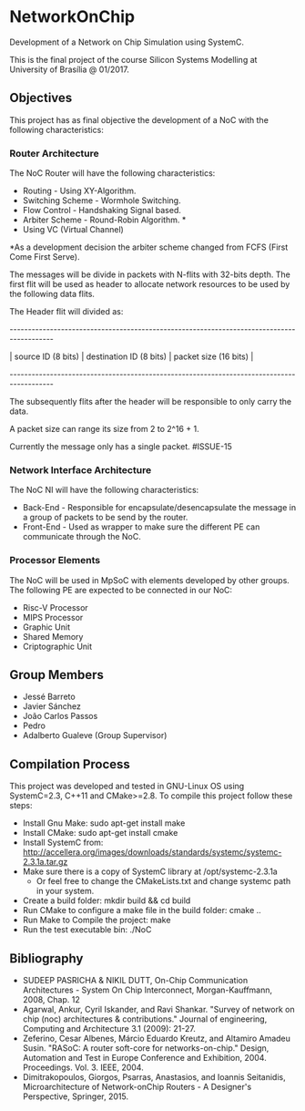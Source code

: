 # NetworkOnChip
Development of a Network on Chip Simulation using SystemC.

This is the final project of the course Silicon Systems Modelling at University of Brasília @ 01/2017.

## Objectives

This project has as final objective the development of a NoC with the following characteristics:

### Router Architecture

The NoC Router will have the following characteristics:

 * Routing - Using XY-Algorithm.
 * Switching Scheme - Wormhole Switching.
 * Flow Control - Handshaking Signal based.
 * Arbiter Scheme - Round-Robin Algorithm. \*
 * Using VC (Virtual Channel)

\*As a development decision the arbiter scheme changed from FCFS (First Come First Serve).

The messages will be divide in packets with N-flits with 32-bits depth. The first flit will be used as header
to allocate network resources to be used by the following data flits.

The Header flit will divided as:

\------------------------------------------------------------------------------------------

\| source ID (8 bits) | destination ID (8 bits) |                       packet size (16 bits) |

\------------------------------------------------------------------------------------------

The subsequently flits after the header will be responsible to only carry the data.

A packet size can range its size from 2 to 2^16 + 1.

Currently the message only has a single packet. #ISSUE-15

### Network Interface Architecture

The NoC NI will have the following characteristics:

 * Back-End - Responsible for encapsulate/desencapsulate the message in a group of packets to be send by the router.
 * Front-End - Used as wrapper to make sure the different PE can communicate through the NoC.

### Processor Elements

The NoC will be used in MpSoC with elements developed by other groups. The following PE are expected to be connected in
our NoC:

 * Risc-V Processor
 * MIPS Processor
 * Graphic Unit
 * Shared Memory
 * Criptographic Unit

## Group Members

 * Jessé Barreto
 * Javier Sánchez
 * João Carlos Passos
 * Pedro
 * Adalberto Gualeve (Group Supervisor)

## Compilation Process

This project was developed and tested in GNU-Linux OS using SystemC=2.3, C++11 and CMake>=2.8. To compile this project follow these steps:

* Install Gnu Make: sudo apt-get install make 
* Install CMake: sudo apt-get install cmake
* Install SystemC from: http://accellera.org/images/downloads/standards/systemc/systemc-2.3.1a.tar.gz
* Make sure there is a copy of SystemC library at /opt/systemc-2.3.1a
	* Or feel free to change the CMakeLists.txt and change systemc path in your system.
* Create a build folder: mkdir build && cd build
* Run CMake to configure a make file in the build folder: cmake ..
* Run Make to Compile the project: make
* Run the test executable bin: ./NoC


## Bibliography

 * SUDEEP PASRICHA & NIKIL DUTT, On-Chip Communication Architectures - System On Chip Interconnect, Morgan-Kauffmann, 2008, Chap. 12
 * Agarwal, Ankur, Cyril Iskander, and Ravi Shankar. "Survey of network on chip (noc) architectures & contributions." Journal of engineering, Computing and Architecture 3.1 (2009): 21-27.
 * Zeferino, Cesar Albenes, Márcio Eduardo Kreutz, and Altamiro Amadeu Susin. "RASoC: A router soft-core for networks-on-chip." Design, Automation and Test in Europe Conference and Exhibition, 2004. Proceedings. Vol. 3. IEEE, 2004.
 * Dimitrakopoulos, Giorgos, Psarras, Anastasios, and Ioannis Seitanidis, Microarchitecture of Network-onChip Routers - A Designer's Perspective, Springer, 2015.
